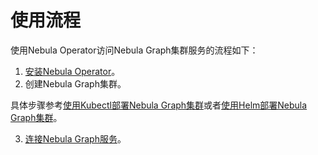 # 使用流程

使用Nebula Operator访问Nebula Graph集群服务的流程如下：

1. [安装Nebula Operator](2.deploy-nebula-operator.md)。
2. 创建Nebula Graph集群。
   
  具体步骤参考[使用Kubectl部署Nebula Graph集群](3.deploy-nebula-graph-cluster/3.1create-cluster-with-kubectl.md)或者[使用Helm部署Nebula Graph集群](3.deploy-nebula-graph-cluster/3.2create-cluster-with-helm.md)。
  
3. [连接Nebula Graph服务](4.connect-to-nebula-graph-service.md)。
